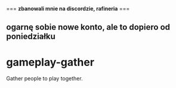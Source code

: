 === **zbanowali mnie na discordzie, rafineria** ===

## ogarnę sobie nowe konto, ale to dopiero od poniedziałku

# gameplay-gather
Gather people to play together.

